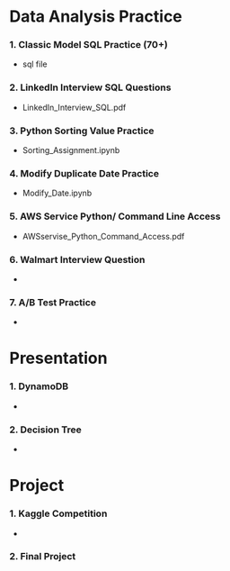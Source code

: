 # Data Analysis Practice
### 1. Classic Model SQL Practice (70+)
* sql file
### 2. LinkedIn Interview SQL Questions
* LinkedIn_Interview_SQL.pdf
### 3. Python Sorting Value Practice
* Sorting_Assignment.ipynb
### 4. Modify Duplicate Date Practice
* Modify_Date.ipynb
### 5. AWS Service Python/ Command Line Access 
* AWSservise_Python_Command_Access.pdf
### 6. Walmart Interview Question
* 
### 7. A/B Test Practice
* 


# Presentation
### 1. DynamoDB
* 
### 2. Decision Tree
* 



# Project
### 1. Kaggle Competition
* 
### 2. Final Project
